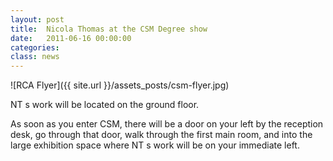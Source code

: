 ```yaml
---
layout: post
title:  Nicola Thomas at the CSM Degree show
date:   2011-06-16 00:00:00
categories: 
class: news
---
```


![RCA Flyer]({{ site.url }}/assets_posts/csm-flyer.jpg)

NT s work will be located on the ground floor.

As soon as you enter CSM, there will be a door on your left by the reception desk, go through that door, walk through the first main room, and into the large exhibition space where NT s work will be on your immediate left.
